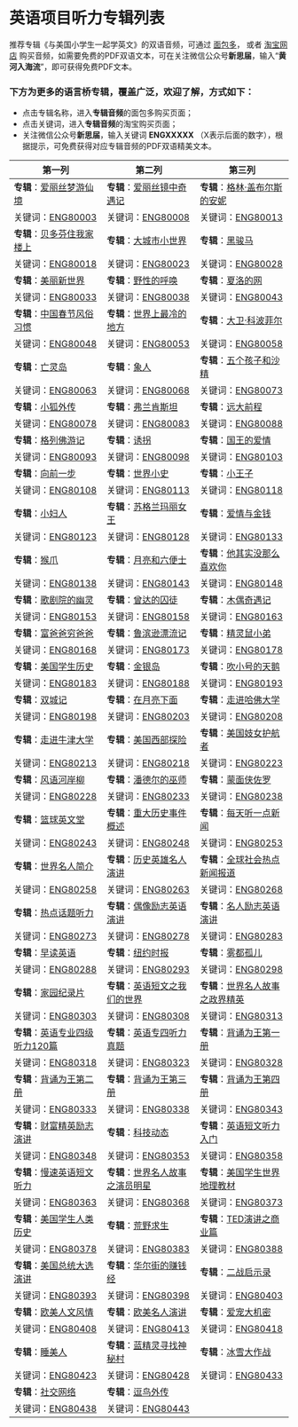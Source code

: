 # 英语项目听力专辑列表

推荐专辑《与美国小学生一起学英文》的双语音频，可通过 [面包多](https://mbd.pub/o/bread/mbd-Y52YlZtv)， 或者 [淘宝网店](https://item.taobao.com/item.htm?ft=t&id=696671559634) 购买音频，如需要免费的PDF双语文本，可在关注微信公众号<strong>新思届</strong>，输入“<strong>黄河入海流</strong>”，即可获得免费PDF文本。

### 下方为更多的语言桥专辑，覆盖广泛，欢迎了解，方式如下：
- 点击专辑名称，进入<strong>专辑音频</strong>的面包多购买页面；
- 点击关键词，进入<strong>专辑音频</strong>的淘宝购买页面；
- 关注微信公众号<strong>新思届</strong>，输入关键词      <strong>ENGXXXXX</strong>  （X表示后面的数字），根据提示，可免费获得对应专辑音频的PDF双语精美文本。

| 第一列 | 第二列 | 第三列    |
|-----------------|------------|--------------|
| <strong>专辑</strong>：[爱丽丝梦游仙境](https://mbd.pub/o/bread/mbd-Y52Yl51q)                        | <strong>专辑</strong>：[爱丽丝镜中奇遇记](https://mbd.pub/o/bread/mbd-Y52Yl51u)                      | <strong>专辑</strong>：[格林·盖布尔斯的安妮](https://mbd.pub/o/bread/mbd-Y52Yl51v)                   |
| 关键词：[ENG80003](https://item.taobao.com/item.htm?ft=t&amp;id=696286278710) | 关键词：[ENG80008](https://item.taobao.com/item.htm?ft=t&amp;id=696063349626) | 关键词：[ENG80013](https://item.taobao.com/item.htm?ft=t&amp;id=696311118381) |
| <strong>专辑</strong>：[贝多芬住我家楼上](https://mbd.pub/o/bread/mbd-Y52Yl51w)                      | <strong>专辑</strong>：[大城市小世界](https://mbd.pub/o/bread/mbd-Y52Yl51x)                          | <strong>专辑</strong>：[黑骏马](https://mbd.pub/o/bread/mbd-Y52Yl55q)                                |
| 关键词：[ENG80018](https://item.taobao.com/item.htm?ft=t&amp;id=696311158625) | 关键词：[ENG80023](https://item.taobao.com/item.htm?ft=t&amp;id=696311298595) | 关键词：[ENG80028](https://item.taobao.com/item.htm?ft=t&amp;id=696311574119) |
| <strong>专辑</strong>：[美丽新世界](https://mbd.pub/o/bread/mbd-Y52Yl55s)                            | <strong>专辑</strong>：[野性的呼唤](https://mbd.pub/o/bread/mbd-Y52YmZZs)                            | <strong>专辑</strong>：[夏洛的网](https://mbd.pub/o/bread/mbd-Y52YmZZv)                              |
| 关键词：[ENG80033](https://item.taobao.com/item.htm?ft=t&amp;id=695744460934) | 关键词：[ENG80038](https://item.taobao.com/item.htm?ft=t&amp;id=696068565743) | 关键词：[ENG80043](https://item.taobao.com/item.htm?ft=t&amp;id=696574651734) |
| <strong>专辑</strong>：[中国春节风俗习惯](https://mbd.pub/o/bread/mbd-Y52YmpZs)                      | <strong>专辑</strong>：[世界上最冷的地方](https://mbd.pub/o/bread/mbd-Y52YmpZt)                      | <strong>专辑</strong>：[大卫·科波菲尔](https://mbd.pub/o/bread/mbd-Y52YmpZx)                         |
| 关键词：[ENG80048](https://item.taobao.com/item.htm?ft=t&amp;id=696574763797) | 关键词：[ENG80053](https://item.taobao.com/item.htm?ft=t&amp;id=696574727960) | 关键词：[ENG80058](https://item.taobao.com/item.htm?ft=t&amp;id=696575355049) |
| <strong>专辑</strong>：[亡灵岛](https://mbd.pub/o/bread/mbd-Y52Ympht)                                | <strong>专辑</strong>：[象人](https://mbd.pub/o/bread/mbd-Y52Ymphw)                                  | <strong>专辑</strong>：[五个孩子和沙精](https://mbd.pub/o/bread/mbd-Y52Ymphy)                        |
| 关键词：[ENG80063](https://item.taobao.com/item.htm?ft=t&amp;id=696316274553) | 关键词：[ENG80068](https://item.taobao.com/item.htm?ft=t&amp;id=696575223909) | 关键词：[ENG80073](https://item.taobao.com/item.htm?ft=t&amp;id=695749636882) |
| <strong>专辑</strong>：[小狐外传](https://mbd.pub/o/bread/mbd-Y52Ymplr)                              | <strong>专辑</strong>：[弗兰肯斯坦](https://mbd.pub/o/bread/mbd-Y52Ymply)                            | <strong>专辑</strong>：[远大前程](https://mbd.pub/o/bread/mbd-Y52Ymppq)                              |
| 关键词：[ENG80078](https://item.taobao.com/item.htm?ft=t&amp;id=696316318980) | 关键词：[ENG80083](https://item.taobao.com/item.htm?ft=t&amp;id=696575847533) | 关键词：[ENG80088](https://item.taobao.com/item.htm?ft=t&amp;id=696317014156) |
| <strong>专辑</strong>：[格列佛游记](https://mbd.pub/o/bread/mbd-Y52Ymppr)                            | <strong>专辑</strong>：[诱拐](https://mbd.pub/o/bread/mbd-Y52Ympps)                                  | <strong>专辑</strong>：[国王的爱情](https://mbd.pub/o/bread/mbd-Y52Ymppt)                            |
| 关键词：[ENG80093](https://item.taobao.com/item.htm?ft=t&amp;id=696317074097) | 关键词：[ENG80098](https://item.taobao.com/item.htm?ft=t&amp;id=696576051394) | 关键词：[ENG80103](https://item.taobao.com/item.htm?ft=t&amp;id=696070073398) |
| <strong>专辑</strong>：[向前一步](https://mbd.pub/o/bread/mbd-Y52Ymppu)                              | <strong>专辑</strong>：[世界小史](https://mbd.pub/o/bread/mbd-Y52Ymppv)                              | <strong>专辑</strong>：[小王子](https://mbd.pub/o/bread/mbd-Y52Ymppw)                                |
| 关键词：[ENG80108](https://item.taobao.com/item.htm?ft=t&amp;id=696576139475) | 关键词：[ENG80113](https://item.taobao.com/item.htm?ft=t&amp;id=695750536156) | 关键词：[ENG80118](https://item.taobao.com/item.htm?ft=t&amp;id=696317378298) |
| <strong>专辑</strong>：[小妇人](https://mbd.pub/o/bread/mbd-Y52Ymppx)                                | <strong>专辑</strong>：[苏格兰玛丽女王](https://mbd.pub/o/bread/mbd-Y52Ymppy)                        | <strong>专辑</strong>：[爱情与金钱](https://mbd.pub/o/bread/mbd-Y52Ymptr)                            |
| 关键词：[ENG80123](https://item.taobao.com/item.htm?ft=t&amp;id=696317322751) | 关键词：[ENG80128](https://item.taobao.com/item.htm?ft=t&amp;id=695750676720) | 关键词：[ENG80133](https://item.taobao.com/item.htm?ft=t&amp;id=696576539306) |
| <strong>专辑</strong>：[猴爪](https://mbd.pub/o/bread/mbd-Y52Ympts)                                  | <strong>专辑</strong>：[月亮和六便士](https://mbd.pub/o/bread/mbd-Y52Ymptt)                          | <strong>专辑</strong>：[他其实没那么喜欢你](https://mbd.pub/o/bread/mbd-Y52Ymptu)                    |
| 关键词：[ENG80138](https://item.taobao.com/item.htm?ft=t&amp;id=696317546776) | 关键词：[ENG80143](https://item.taobao.com/item.htm?ft=t&amp;id=696576759266) | 关键词：[ENG80148](https://item.taobao.com/item.htm?ft=t&amp;id=696576647821) |
| <strong>专辑</strong>：[歌剧院的幽灵](https://mbd.pub/o/bread/mbd-Y52Ymp5y)                          | <strong>专辑</strong>：[曾达的囚徒](https://mbd.pub/o/bread/mbd-Y52Ymp9q)                            | <strong>专辑</strong>：[木偶奇遇记](https://mbd.pub/o/bread/mbd-Y52Ymp9x)                            |
| 关键词：[ENG80153](https://item.taobao.com/item.htm?ft=t&amp;id=696317834408) | 关键词：[ENG80158](https://item.taobao.com/item.htm?ft=t&amp;id=696576939366) | 关键词：[ENG80163](https://item.taobao.com/item.htm?ft=t&amp;id=696071017260) |
| <strong>专辑</strong>：[富爸爸穷爸爸](https://mbd.pub/o/bread/mbd-Y52Ym5tp)                          | <strong>专辑</strong>：[鲁滨逊漂流记](https://mbd.pub/o/bread/mbd-Y52Ym5tq)                          | <strong>专辑</strong>：[精灵鼠小弟](https://mbd.pub/o/bread/mbd-Y52Ym5tr)                            |
| 关键词：[ENG80168](https://item.taobao.com/item.htm?ft=t&amp;id=696317846914) | 关键词：[ENG80173](https://item.taobao.com/item.htm?ft=t&amp;id=696576971711) | 关键词：[ENG80178](https://item.taobao.com/item.htm?ft=t&amp;id=696071301002) |
| <strong>专辑</strong>：[美国学生历史](https://mbd.pub/o/bread/mbd-Y52Ym5xx)                          | <strong>专辑</strong>：[金银岛](https://mbd.pub/o/bread/mbd-Y52Ym5xy)                                | <strong>专辑</strong>：[吹小号的天鹅](https://mbd.pub/o/bread/mbd-Y52Ym51p)                          |
| 关键词：[ENG80183](https://item.taobao.com/item.htm?ft=t&amp;id=695751464863) | 关键词：[ENG80188](https://item.taobao.com/item.htm?ft=t&amp;id=696071333168) | 关键词：[ENG80193](https://item.taobao.com/item.htm?ft=t&amp;id=696318410215) |
| <strong>专辑</strong>：[双城记](https://mbd.pub/o/bread/mbd-Y52Ym51s)                                | <strong>专辑</strong>：[在月亮下面](https://mbd.pub/o/bread/mbd-Y52Ym51w)                            | <strong>专辑</strong>：[走进哈佛大学](https://mbd.pub/o/bread/mbd-Y52Ym51x)                          |
| 关键词：[ENG80198](https://item.taobao.com/item.htm?ft=t&amp;id=696071437276) | 关键词：[ENG80203](https://item.taobao.com/item.htm?ft=t&amp;id=696587103169) | 关键词：[ENG80208](https://item.taobao.com/item.htm?ft=t&amp;id=696328102433) |
| <strong>专辑</strong>：[走进牛津大学](https://mbd.pub/o/bread/mbd-Y52Ym51y)                          | <strong>专辑</strong>：[美国西部探险](https://mbd.pub/o/bread/mbd-Y52Ym55p)                          | <strong>专辑</strong>：[美国妓女护航者](https://mbd.pub/o/bread/mbd-Y52Ym55r)                        |
| 关键词：[ENG80213](https://item.taobao.com/item.htm?ft=t&amp;id=696328246259) | 关键词：[ENG80218](https://item.taobao.com/item.htm?ft=t&amp;id=695761840083) | 关键词：[ENG80223](https://item.taobao.com/item.htm?ft=t&amp;id=696081721095) |
| <strong>专辑</strong>：[风语河岸柳](https://mbd.pub/o/bread/mbd-Y52ZkpZp)                            | <strong>专辑</strong>：[潘德尔的巫师](https://mbd.pub/o/bread/mbd-Y52ZkpZr)                          | <strong>专辑</strong>：[蒙面侠佐罗](https://mbd.pub/o/bread/mbd-Y52ZkpZy)                            |
| 关键词：[ENG80228](https://item.taobao.com/item.htm?ft=t&amp;id=696587363349) | 关键词：[ENG80233](https://item.taobao.com/item.htm?ft=t&amp;id=695762000111) | 关键词：[ENG80238](https://item.taobao.com/item.htm?ft=t&amp;id=696587475344) |
| <strong>专辑</strong>：[篮球英文堂](https://mbd.pub/o/bread/mbd-Y52Zkp5r)                            | <strong>专辑</strong>：[重大历史事件概述](https://mbd.pub/o/bread/mbd-Y52Zkp5t)                      | <strong>专辑</strong>：[每天听一点新闻](https://mbd.pub/o/bread/mbd-Y52Zkp5v)                        |
| 关键词：[ENG80243](https://item.taobao.com/item.htm?ft=t&amp;id=696081761707) | 关键词：[ENG80248](https://item.taobao.com/item.htm?ft=t&amp;id=696587667208) | 关键词：[ENG80253](https://item.taobao.com/item.htm?ft=t&amp;id=696328698651) |
| <strong>专辑</strong>：[世界名人简介](https://mbd.pub/o/bread/mbd-Y52Zkp5y)                          | <strong>专辑</strong>：[历史英雄名人演讲](https://mbd.pub/o/bread/mbd-Y52Zkp9s)                      | <strong>专辑</strong>：[全球社会热点新闻报道](https://mbd.pub/o/bread/mbd-Y52Zkp9u)                  |
| 关键词：[ENG80258](https://item.taobao.com/item.htm?ft=t&amp;id=696082225223) | 关键词：[ENG80263](https://item.taobao.com/item.htm?ft=t&amp;id=696082125553) | 关键词：[ENG80268](https://item.taobao.com/item.htm?ft=t&amp;id=696587739550) |
| <strong>专辑</strong>：[热点话题听力](https://mbd.pub/o/bread/mbd-Y52Zk5Zs)                          | <strong>专辑</strong>：[偶像励志英语演讲](https://mbd.pub/o/bread/mbd-Y52Zk5Zt)                      | <strong>专辑</strong>：[名人励志英语演讲](https://mbd.pub/o/bread/mbd-Y52Zk5Zy)                      |
| 关键词：[ENG80273](https://item.taobao.com/item.htm?ft=t&amp;id=696587963330) | 关键词：[ENG80278](https://item.taobao.com/item.htm?ft=t&amp;id=695762248933) | 关键词：[ENG80283](https://item.taobao.com/item.htm?ft=t&amp;id=696329254087) |
| <strong>专辑</strong>：[早读英语](https://mbd.pub/o/bread/mbd-Y52Zk5dp)                              | <strong>专辑</strong>：[纽约时报](https://mbd.pub/o/bread/mbd-Y52Zk5dq)                              | <strong>专辑</strong>：[雾都孤儿](https://mbd.pub/o/bread/mbd-Y52Zk5dt)                              |
| 关键词：[ENG80288](https://item.taobao.com/item.htm?ft=t&amp;id=696588143404) | 关键词：[ENG80293](https://item.taobao.com/item.htm?ft=t&amp;id=696082609538) | 关键词：[ENG80298](https://item.taobao.com/item.htm?ft=t&amp;id=696082881204) |
| <strong>专辑</strong>：[家园纪录片](https://mbd.pub/o/bread/mbd-Y52Zk5dx)                            | <strong>专辑</strong>：[英语短文之我们的世界](https://mbd.pub/o/bread/mbd-Y52Zk5hw)                  | <strong>专辑</strong>：[世界名人故事之政界精英](https://mbd.pub/o/bread/mbd-Y52Zk5lq)                |
| 关键词：[ENG80303](https://item.taobao.com/item.htm?ft=t&amp;id=696329578472) | 关键词：[ENG80308](https://item.taobao.com/item.htm?ft=t&amp;id=696329646684) | 关键词：[ENG80313](https://item.taobao.com/item.htm?ft=t&amp;id=696329894119) |
| <strong>专辑</strong>：[英语专业四级听力120篇](https://mbd.pub/o/bread/mbd-Y52Zk5lu)                 | <strong>专辑</strong>：[英语专四听力真题](https://mbd.pub/o/bread/mbd-Y52Zk5lv)                      | <strong>专辑</strong>：[背诵为王第一册](https://mbd.pub/o/bread/mbd-Y52Zk5ly)                        |
| 关键词：[ENG80318](https://item.taobao.com/item.htm?ft=t&amp;id=695763412149) | 关键词：[ENG80323](https://item.taobao.com/item.htm?ft=t&amp;id=696330074123) | 关键词：[ENG80328](https://item.taobao.com/item.htm?ft=t&amp;id=696083725475) |
| <strong>专辑</strong>：[背诵为王第二册](https://mbd.pub/o/bread/mbd-Y52Zk5pp)                        | <strong>专辑</strong>：[背诵为王第三册](https://mbd.pub/o/bread/mbd-Y52Zk5pq)                        | <strong>专辑</strong>：[背诵为王第四册](https://mbd.pub/o/bread/mbd-Y52Zk5pr)                        |
| 关键词：[ENG80333](https://item.taobao.com/item.htm?ft=t&amp;id=695764048031) | 关键词：[ENG80338](https://item.taobao.com/item.htm?ft=t&amp;id=696330414470) | 关键词：[ENG80343](https://item.taobao.com/item.htm?ft=t&amp;id=695764056531) |
| <strong>专辑</strong>：[财富精英励志演讲](https://mbd.pub/o/bread/mbd-Y52Zk5ps)                      | <strong>专辑</strong>：[科技动态](https://mbd.pub/o/bread/mbd-Y52Zk5pt)                              | <strong>专辑</strong>：[英语短文听力入门](https://mbd.pub/o/bread/mbd-Y52Zk5pu)                      |
| 关键词：[ENG80348](https://item.taobao.com/item.htm?ft=t&amp;id=696589487942) | 关键词：[ENG80353](https://item.taobao.com/item.htm?ft=t&amp;id=696084413227) | 关键词：[ENG80358](https://item.taobao.com/item.htm?ft=t&amp;id=696084325652) |
| <strong>专辑</strong>：[慢速英语短文听力](https://mbd.pub/o/bread/mbd-Y52Zk5pv)                      | <strong>专辑</strong>：[世界名人故事之演员明星](https://mbd.pub/o/bread/mbd-Y52ZlJht)                | <strong>专辑</strong>：[美国学生世界地理教材](https://mbd.pub/o/bread/mbd-Y52ZlJhu)                  |
| 关键词：[ENG80363](https://item.taobao.com/item.htm?ft=t&amp;id=696590087876) | 关键词：[ENG80368](https://item.taobao.com/item.htm?ft=t&amp;id=695764684755) | 关键词：[ENG80373](https://item.taobao.com/item.htm?ft=t&amp;id=696331302702) |
| <strong>专辑</strong>：[美国学生人类历史](https://mbd.pub/o/bread/mbd-Y52ZlJhy)                      | <strong>专辑</strong>：[荒野求生](https://mbd.pub/o/bread/mbd-Y52ZlJlp)                              | <strong>专辑</strong>：[TED演讲之商业篇](https://mbd.pub/o/bread/mbd-Y52ZlJls)                       |
| 关键词：[ENG80378](https://item.taobao.com/item.htm?ft=t&amp;id=695766500529) | 关键词：[ENG80383](https://item.taobao.com/item.htm?ft=t&amp;id=696086805113) | 关键词：[ENG80388](https://item.taobao.com/item.htm?ft=t&amp;id=696332958826) |
| <strong>专辑</strong>：[美国总统大选演讲](https://mbd.pub/o/bread/mbd-Y52ZlJpq)                      | <strong>专辑</strong>：[华尔街的赚钱经](https://mbd.pub/o/bread/mbd-Y52ZlJts)                        | <strong>专辑</strong>：[二战启示录](https://mbd.pub/o/bread/mbd-Y52ZlJtu)                            |
| 关键词：[ENG80393](https://item.taobao.com/item.htm?ft=t&amp;id=695766768205) | 关键词：[ENG80398](https://item.taobao.com/item.htm?ft=t&amp;id=696592503193) | 关键词：[ENG80403](https://item.taobao.com/item.htm?ft=t&amp;id=696333090910) |
| <strong>专辑</strong>：[欧美人文风情](https://mbd.pub/o/bread/mbd-Y52ZlJxq)                          | <strong>专辑</strong>：[欧美名人演讲](https://mbd.pub/o/bread/mbd-Y52ZlJxr)                          | <strong>专辑</strong>：[爱宠大机密](https://mbd.pub/o/bread/mbd-Y52ZlJxv)                            |
| 关键词：[ENG80408](https://item.taobao.com/item.htm?ft=t&amp;id=695766696837) | 关键词：[ENG80413](https://item.taobao.com/item.htm?ft=t&amp;id=695766828496) | 关键词：[ENG80418](https://item.taobao.com/item.htm?ft=t&amp;id=695766864600) |
| <strong>专辑</strong>：[睡美人](https://mbd.pub/o/bread/mbd-Y52ZlJxx)                                | <strong>专辑</strong>：[蓝精灵寻找神秘村](https://mbd.pub/o/bread/mbd-Y52ZlJxy)                      | <strong>专辑</strong>：[冰雪大作战](https://mbd.pub/o/bread/mbd-Y52ZlJ1p)                            |
| 关键词：[ENG80423](https://item.taobao.com/item.htm?ft=t&amp;id=696087097552) | 关键词：[ENG80428](https://item.taobao.com/item.htm?ft=t&amp;id=696333426719) | 关键词：[ENG80433](https://item.taobao.com/item.htm?ft=t&amp;id=696087353096) |
| <strong>专辑</strong>：[社交网络](https://mbd.pub/o/bread/mbd-Y52ZlJ1t)                              | <strong>专辑</strong>：[逗鸟外传](https://mbd.pub/o/bread/mbd-Y52ZlJ1u)                              |                                                                                     |
| 关键词：[ENG80438](https://item.taobao.com/item.htm?ft=t&amp;id=696592995013) | 关键词：[ENG80443](https://item.taobao.com/item.htm?ft=t&amp;id=696333618464) |                                                                                     |
